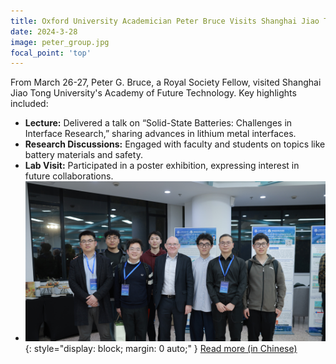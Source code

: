 ```yaml
---
title: Oxford University Academician Peter Bruce Visits Shanghai Jiao Tong University's Academy of Future Technology
date: 2024-3-28
image: peter_group.jpg
focal_point: 'top'
---
```

From March 26-27, Peter G. Bruce, a Royal Society Fellow, visited Shanghai Jiao Tong University's Academy of Future Technology. Key highlights included:

- **Lecture:** Delivered a talk on “Solid-State Batteries: Challenges in Interface Research,” sharing advances in lithium metal interfaces.
- **Research Discussions:** Engaged with faculty and students on topics like battery materials and safety.
- **Lab Visit:** Participated in a poster exhibition, expressing interest in future collaborations.
- ![Peter Bruce Group](peter_group.jpg){: style="display: block; margin: 0 auto;" }
[Read more (in Chinese)](https://gift.sjtu.edu.cn/2024/0403/c4774a8468/page.htm)
